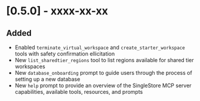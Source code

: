 # [0.5.0] - xxxx-xx-xx

## Added

- Enabled `terminate_virtual_workspace` and `create_starter_workspace` tools with safety confirmation ellicitation
- New `list_sharedtier_regions` tool to list regions available for shared tier workspaces
- New `database_onboarding` prompt to guide users through the process of setting up a new database
- New `help` prompt to provide an overview of the SingleStore MCP server capabilities, available tools, resources, and prompts

